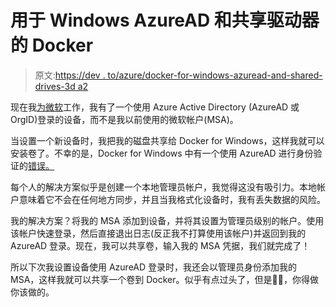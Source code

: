 # 用于 Windows AzureAD 和共享驱动器的 Docker

> 原文:[https://dev . to/azure/docker-for-windows-azuread-and-shared-drives-3d a2](https://dev.to/azure/docker-for-windows-azuread-and-shared-drives-3da2)

现在我[为微软](https://dev.to/aaronpowell/starting-2019-with-a-new-job-2cgm-temp-slug-6541646)工作，我有了一个使用 Azure Active Directory (AzureAD 或 OrgID)登录的设备，而不是我以前使用的微软帐户(MSA)。

当设置一个新设备时，我把我的磁盘共享给 Docker for Windows，这样我就可以安装卷了。不幸的是，Docker for Windows 中有一个使用 AzureAD 进行身份验证的[错误。](https://github.com/docker/for-win/issues/132)

每个人的解决方案似乎是创建一个本地管理员帐户，我觉得这没有吸引力。本地帐户意味着它不会在任何地方同步，并且当我格式化设备时，我有丢失数据的风险。

我的解决方案？将我的 MSA 添加到设备，并将其设置为管理员级别的帐户。使用该帐户快速登录，然后直接退出日志(反正我不打算使用该帐户)并返回到我的 AzureAD 登录。现在，我可以共享卷，输入我的 MSA 凭据，我们就完成了！

所以下次我设置设备使用 AzureAD 登录时，我还会以管理员身份添加我的 MSA，这样我就可以共享一个卷到 Docker。似乎有点过头了，但是🤷‍♂，你得做你该做的。